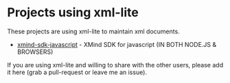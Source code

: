 Projects using xml-lite
=======================

These projects are using xml-lite to maintain xml documents.

* [xmind-sdk-javascript](https://github.com/leungwensen/xmind-sdk-javascript) - XMind SDK for javascript (IN BOTH NODE.JS & BROWSERS)

If you are using xml-lite and willing to share with the other users, please add it here (grab a pull-request or leave me an issue).
